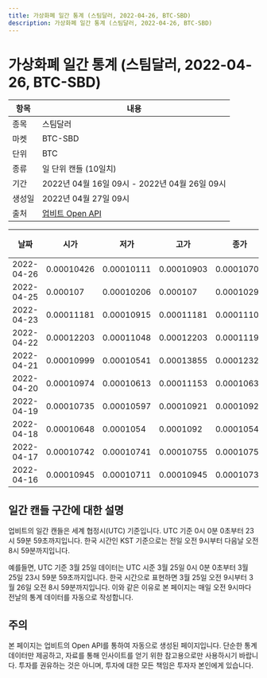 ```yaml
---
title: 가상화폐 일간 통계 (스팀달러, 2022-04-26, BTC-SBD)
description: 가상화폐 일간 통계 (스팀달러, 2022-04-26, BTC-SBD)
---
```



가상화폐 일간 통계 (스팀달러, 2022-04-26, BTC-SBD)
===

|항목|내용|
|--|--|
|종목|스팀달러|
|마켓|BTC-SBD|
|단위|BTC|
|종류|일 단위 캔들 (10일치)|
|기간|2022년 04월 16일 09시 - 2022년 04월 26일 09시|
|생성일|2022년 04월 27일 09시|
|출처|[업비트 Open API](https://docs.upbit.com)|


|날짜|시가|저가|고가|종가|비고|
|--|--|--|--|--|--|
|2022-04-26|0.00010426|0.00010111|0.00010903|0.00010701|    |
|2022-04-25|0.000107|0.00010206|0.000107|0.00010291|    |
|2022-04-23|0.00011181|0.00010915|0.00011181|0.00011103|    |
|2022-04-22|0.00012203|0.00011048|0.00012203|0.00011193|    |
|2022-04-21|0.00010999|0.00010541|0.00013855|0.00012321|    |
|2022-04-20|0.00010974|0.00010613|0.00011153|0.00010634|    |
|2022-04-19|0.00010735|0.00010597|0.00010921|0.00010921|    |
|2022-04-18|0.00010648|0.0001054|0.0001092|0.00010542|    |
|2022-04-17|0.00010742|0.00010741|0.00010755|0.00010755|    |
|2022-04-16|0.00010945|0.00010711|0.00010945|0.00010738|    |


일간 캔들 구간에 대한 설명
---


업비트의 일간 캔들은 세계 협정시(UTC) 기준입니다. 
UTC 기준 0시 0분 0초부터 23시 59분 59초까지입니다. 
한국 시간인 KST 기준으로는 전일 오전 9시부터 다음날 오전 8시 59분까지입니다. 


예를들면, UTC 기준 3월 25일 데이터는 UTC 시준 3월 25일 0시 0분 0초부터 3월 25일 23시 59분 59초까지입니다. 
한국 시간으로 표현하면 3월 25일 오전 9시부터 3월 26일 오전 8시 59분까지입니다. 
이와 같은 이유로 본 페이지는 매일 오전 9시마다 전날의 통계 데이터를 자동으로 작성합니다. 


주의
---


본 페이지는 업비트의 Open API를 통하여 자동으로 생성된 페이지입니다. 
단순한 통계 데이터만 제공하고, 자료를 통해 인사이트를 얻기 위한 참고용으로만 사용하시기 바랍니다. 
투자를 권유하는 것은 아니며, 투자에 대한 모든 책임은 투자자 본인에게 있습니다. 

